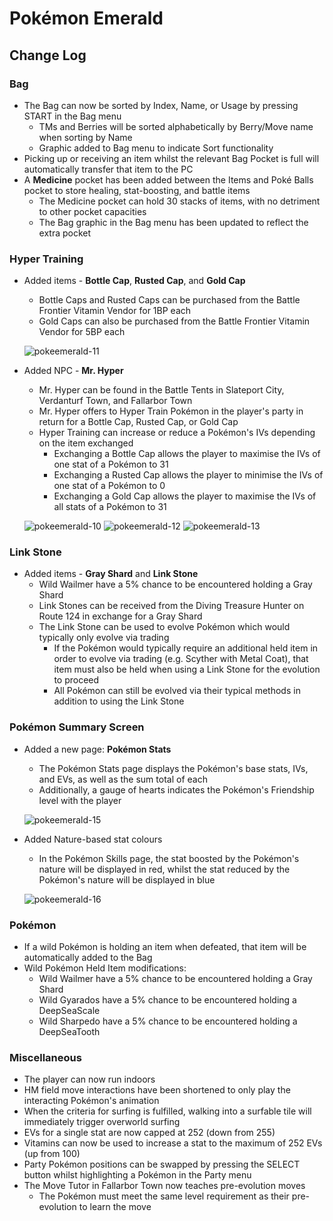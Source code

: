 # Pokémon Emerald

## Change Log

### Bag

 - The Bag can now be sorted by Index, Name, or Usage by pressing START in the Bag menu
   - TMs and Berries will be sorted alphabetically by Berry/Move name when sorting by Name
   - Graphic added to Bag menu to indicate Sort functionality
 - Picking up or receiving an item whilst the relevant Bag Pocket is full will automatically transfer that item to the PC
 - A **Medicine** pocket has been added between the Items and Poké Balls pocket to store healing, stat-boosting, and battle items
   - The Medicine pocket can hold 30 stacks of items, with no detriment to other pocket capacities
   - The Bag graphic in the Bag menu has been updated to reflect the extra pocket

### Hyper Training

- Added items - **Bottle Cap**, **Rusted Cap**, and **Gold Cap**
  - Bottle Caps and Rusted Caps can be purchased from the Battle Frontier Vitamin Vendor for 1BP each
  - Gold Caps can also be purchased from the Battle Frontier Vitamin Vendor for 5BP each

  ![pokeemerald-11](https://github.com/user-attachments/assets/7fd10b0c-5b64-4054-a7ab-de71b480415a)

- Added NPC - **Mr. Hyper**
  - Mr. Hyper can be found in the Battle Tents in Slateport City, Verdanturf Town, and Fallarbor Town
  - Mr. Hyper offers to Hyper Train Pokémon in the player's party in return for a Bottle Cap, Rusted Cap, or Gold Cap
  - Hyper Training can increase or reduce a Pokémon's IVs depending on the item exchanged
    - Exchanging a Bottle Cap allows the player to maximise the IVs of one stat of a Pokémon to 31
    - Exchanging a Rusted Cap allows the player to minimise the IVs of one stat of a Pokémon to 0
    - Exchanging a Gold Cap allows the player to maximise the IVs of all stats of a Pokémon to 31

  ![pokeemerald-10](https://github.com/user-attachments/assets/272eb8fc-da47-4434-8da8-223d309bb0d8) ![pokeemerald-12](https://github.com/user-attachments/assets/5c547eda-a511-4934-9014-3596584a7399) ![pokeemerald-13](https://github.com/user-attachments/assets/ee871992-19bb-4fef-ba82-483399d5c0b7)


### Link Stone

- Added items - **Gray Shard** and **Link Stone**
  - Wild Wailmer have a 5% chance to be encountered holding a Gray Shard
  - Link Stones can be received from the Diving Treasure Hunter on Route 124 in exchange for a Gray Shard
  - The Link Stone can be used to evolve Pokémon which would typically only evolve via trading
    - If the Pokémon would typically require an additional held item in order to evolve via trading (e.g. Scyther with Metal Coat), that item must also be held when using a Link Stone for the evolution to proceed
    - All Pokémon can still be evolved via their typical methods in addition to using the Link Stone

### Pokémon Summary Screen

- Added a new page: **Pokémon Stats**
  - The Pokémon Stats page displays the Pokémon's base stats, IVs, and EVs, as well as the sum total of each
  - Additionally, a gauge of hearts indicates the Pokémon's Friendship level with the player

   ![pokeemerald-15](https://github.com/user-attachments/assets/fad0d8c5-02cf-4576-b729-c79a5bfbd4cf)

- Added Nature-based stat colours
  - In the Pokémon Skills page, the stat boosted by the Pokémon's nature will be displayed in red, whilst the stat reduced by the Pokémon's nature will be displayed in blue

   ![pokeemerald-16](https://github.com/user-attachments/assets/6f1f2190-143f-4269-be70-686773fc573c)


### Pokémon

- If a wild Pokémon is holding an item when defeated, that item will be automatically added to the Bag
- Wild Pokémon Held Item modifications:
  - Wild Wailmer have a 5% chance to be encountered holding a Gray Shard
  - Wild Gyarados have a 5% chance to be encountered holding a DeepSeaScale
  - Wild Sharpedo have a 5% chance to be encountered holding a DeepSeaTooth

### Miscellaneous

- The player can now run indoors
- HM field move interactions have been shortened to only play the interacting Pokémon's animation
- When the criteria for surfing is fulfilled, walking into a surfable tile will immediately trigger overworld surfing
- EVs for a single stat are now capped at 252 (down from 255)
- Vitamins can now be used to increase a stat to the maximum of 252 EVs (up from 100)
- Party Pokémon positions can be swapped by pressing the SELECT button whilst highlighting a Pokémon in the Party menu
- The Move Tutor in Fallarbor Town now teaches pre-evolution moves
  - The Pokémon must meet the same level requirement as their pre-evolution to learn the move
